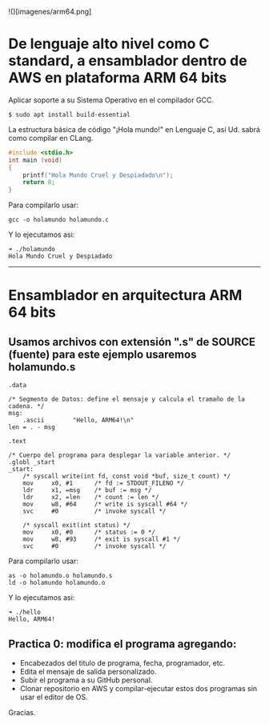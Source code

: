 !()[imagenes/arm64.png]
# De lenguaje alto nivel como C standard, a ensamblador dentro de AWS en plataforma ARM 64 bits


Aplicar soporte a su Sistema Operativo en el compilador GCC.

``` shell
$ sudo apt install build-essential
```

La estructura básica de código "¡Hola mundo!" en Lenguaje C, así Ud. sabrá como compilar en CLang.

```c
#include <stdio.h>
int main (void)
{
	printf("Hola Mundo Cruel y Despiadado\n");
	return 0;
}
```

Para compilarlo usar:

``` shell
gcc -o holamundo holamundo.c
```

Y lo ejecutamos asi:
``` shell
➜ ./holamundo
Hola Mundo Cruel y Despiadado
```
----

# Ensamblador en arquitectura ARM 64 bits

## Usamos archivos con extensión ".s" de SOURCE (fuente) para este ejemplo usaremos holamundo.s

``` assembly
.data

/* Segmento de Datos: define el mensaje y calcula el tramaño de la cadena. */
msg:
    .ascii        "Hello, ARM64!\n"
len = . - msg

.text

/* Cuerpo del programa para desplegar la variable anterior. */
.globl _start
_start:
    /* syscall write(int fd, const void *buf, size_t count) */
    mov     x0, #1      /* fd := STDOUT_FILENO */
    ldr     x1, =msg    /* buf := msg */
    ldr     x2, =len    /* count := len */
    mov     w8, #64     /* write is syscall #64 */
    svc     #0          /* invoke syscall */

    /* syscall exit(int status) */
    mov     x0, #0      /* status := 0 */
    mov     w8, #93     /* exit is syscall #1 */
    svc     #0          /* invoke syscall */
```

Para compilarlo usar:

``` shell
as -o holamundo.o holamundo.s
ld -o holamundo holamundo.o
```

Y lo ejecutamos asi:
``` shell
➜ ./hello
Hello, ARM64!
```

## Practica 0: modifica el programa agregando:
- Encabezados del titulo de programa, fecha, programador, etc.
- Edita el mensaje de salida personalizado.
- Subir el programa a su GitHub personal.
- Clonar repositorio en AWS y compilar-ejecutar estos dos programas sin usar el editor de OS.

Gracias.


